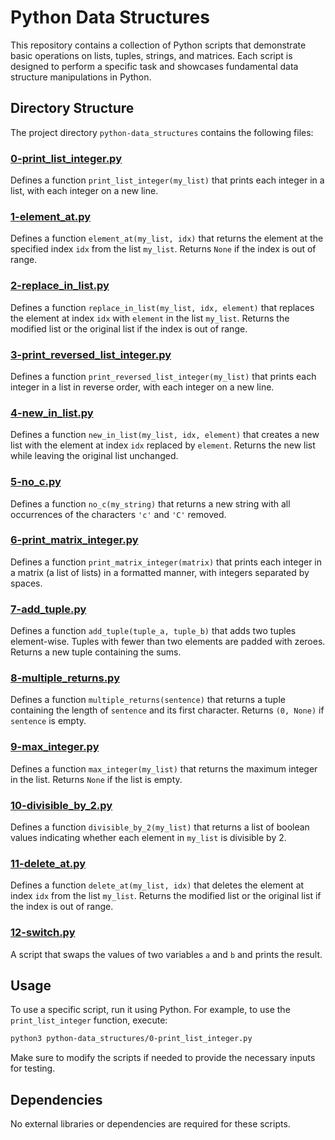 # Python Data Structures

This repository contains a collection of Python scripts that demonstrate basic operations on lists, tuples, strings, and matrices. Each script is designed to perform a specific task and showcases fundamental data structure manipulations in Python.

## Directory Structure

The project directory `python-data_structures` contains the following files:

### [0-print_list_integer.py](0-print_list_integer.py)
Defines a function `print_list_integer(my_list)` that prints each integer in a list, with each integer on a new line.

### [1-element_at.py](1-element_at.py)
Defines a function `element_at(my_list, idx)` that returns the element at the specified index `idx` from the list `my_list`. Returns `None` if the index is out of range.

### [2-replace_in_list.py](2-replace_in_list.py)
Defines a function `replace_in_list(my_list, idx, element)` that replaces the element at index `idx` with `element` in the list `my_list`. Returns the modified list or the original list if the index is out of range.

### [3-print_reversed_list_integer.py](3-print_reversed_list_integer.py)
Defines a function `print_reversed_list_integer(my_list)` that prints each integer in a list in reverse order, with each integer on a new line.

### [4-new_in_list.py](4-new_in_list.py)
Defines a function `new_in_list(my_list, idx, element)` that creates a new list with the element at index `idx` replaced by `element`. Returns the new list while leaving the original list unchanged.

### [5-no_c.py](5-no_c.py)
Defines a function `no_c(my_string)` that returns a new string with all occurrences of the characters `'c'` and `'C'` removed.

### [6-print_matrix_integer.py](6-print_matrix_integer.py)
Defines a function `print_matrix_integer(matrix)` that prints each integer in a matrix (a list of lists) in a formatted manner, with integers separated by spaces.

### [7-add_tuple.py](7-add_tuple.py)
Defines a function `add_tuple(tuple_a, tuple_b)` that adds two tuples element-wise. Tuples with fewer than two elements are padded with zeroes. Returns a new tuple containing the sums.

### [8-multiple_returns.py](8-multiple_returns.py)
Defines a function `multiple_returns(sentence)` that returns a tuple containing the length of `sentence` and its first character. Returns `(0, None)` if `sentence` is empty.

### [9-max_integer.py](9-max_integer.py)
Defines a function `max_integer(my_list)` that returns the maximum integer in the list. Returns `None` if the list is empty.

### [10-divisible_by_2.py](10-divisible_by_2.py)
Defines a function `divisible_by_2(my_list)` that returns a list of boolean values indicating whether each element in `my_list` is divisible by 2.

### [11-delete_at.py](11-delete_at.py)
Defines a function `delete_at(my_list, idx)` that deletes the element at index `idx` from the list `my_list`. Returns the modified list or the original list if the index is out of range.

### [12-switch.py](12-switch.py)
A script that swaps the values of two variables `a` and `b` and prints the result.

## Usage

To use a specific script, run it using Python. For example, to use the `print_list_integer` function, execute:

```sh
python3 python-data_structures/0-print_list_integer.py
```

Make sure to modify the scripts if needed to provide the necessary inputs for testing.

## Dependencies

No external libraries or dependencies are required for these scripts.

